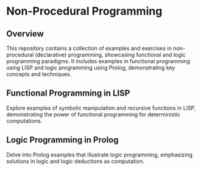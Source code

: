 # **Non-Procedural Programming**

## **Overview**

This repository contains a collection of examples and exercises in non-procedural (declarative) programming, showcasing functional and logic programming paradigms. It includes examples in functional programming using LISP and logic programming using Prolog, demonstrating key concepts and techniques.

## **Functional Programming in LISP**

Explore examples of symbolic manipulation and recursive functions in LISP, demonstrating the power of functional programming for deterministic computations. 

## **Logic Programming in Prolog**

Delve into Prolog examples that illustrate logic programming, emphasizing solutions in logic and logic deductions as computation.
